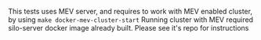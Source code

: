 This tests uses MEV server, and requires to work with MEV enabled cluster, by using `make docker-mev-cluster-start`
Running cluster with MEV required silo-server docker image already built. Please see it's repo for instructions
